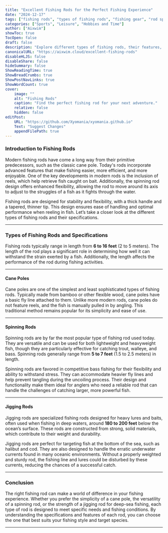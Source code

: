 ```yaml
---
title: "Excellent Fishing Rods for the Perfect Fishing Experience"
date: "2024-12-17"
tags: ["fishing rods", "types of fishing rods", "fishing gear", "rod specifications", "fishing equipment"]
categories: ["Sports", "Leisure", "Hobbies and Time"]
author: ["Aixwim"]
showToc: true
TocOpen: false
draft: false
description: "Explore different types of fishing rods, their features, and how to choose the right one for your fishing experience."
canonicalURL: "https://aixwim.cloud/excellent-fishing-rods"
disableHLJS: false
disableShare: false
hideSummary: false
ShowReadingTime: true
ShowBreadCrumbs: true
ShowPostNavLinks: true
ShowWordCount: true
cover:
    image: ""
    alt: "Fishing Rods"
    caption: "Find the perfect fishing rod for your next adventure."
    relative: false
    hidden: false
editPost:
    URL: "https://github.com/Xyomania/xyomania.github.io"
    Text: "Suggest Changes"
    appendFilePath: true
---
```


### Introduction to Fishing Rods

Modern fishing rods have come a long way from their primitive predecessors, such as the classic cane pole. Today's rods incorporate advanced features that make fishing easier, more efficient, and more enjoyable. One of the key developments in modern rods is the inclusion of reels, which help retrieve fish caught on bait. Additionally, the spinning rod design offers enhanced flexibility, allowing the rod to move around its axis to adjust to the struggles of a fish as it fights through the water.

Fishing rods are designed for stability and flexibility, with a thick handle and a tapered, thinner tip. This design ensures ease of handling and optimal performance when reeling in fish. Let’s take a closer look at the different types of fishing rods and their specifications.

---

### Types of Fishing Rods and Specifications

Fishing rods typically range in length from **6 to 16 feet** (2 to 5 meters). The length of the rod plays a significant role in determining how well it can withstand the strain exerted by a fish. Additionally, the length affects the performance of the rod during fishing activities.

---

#### **Cane Poles**

Cane poles are one of the simplest and least sophisticated types of fishing rods. Typically made from bamboo or other flexible wood, cane poles have a basic fly line attached to them. Unlike more modern rods, cane poles do not feature reels, and the fish is manually pulled in by angling. This traditional method remains popular for its simplicity and ease of use.

---

#### **Spinning Rods**

Spinning rods are by far the most popular type of fishing rod used today. They are versatile and can be used for both lightweight and heavyweight fish, though they are particularly effective for catching trout, walleye, and bass. Spinning rods generally range from **5 to 7 feet** (1.5 to 2.5 meters) in length.

Spinning rods are favored in competitive bass fishing for their flexibility and ability to withstand stress. They can accommodate heavier fly lines and help prevent tangling during the uncoiling process. Their design and functionality make them ideal for anglers who need a reliable rod that can handle the challenges of catching larger, more powerful fish.

---

#### **Jigging Rods**

Jigging rods are specialized fishing rods designed for heavy lures and baits, often used when fishing in deep waters, around **180 to 200 feet** below the ocean’s surface. These rods are constructed from strong, solid materials, which contribute to their weight and durability. 

Jigging rods are perfect for targeting fish at the bottom of the sea, such as halibut and cod. They are also designed to handle the erratic underwater currents found in many oceanic environments. Without a properly weighted and sturdy rod, the fishing line and lures could be disturbed by these currents, reducing the chances of a successful catch.

---

### Conclusion

The right fishing rod can make a world of difference in your fishing experience. Whether you prefer the simplicity of a cane pole, the versatility of a spinning rod, or the strength of a jigging rod for deep-sea fishing, each type of rod is designed to meet specific needs and fishing conditions. By understanding the specifications and features of each rod, you can choose the one that best suits your fishing style and target species.

---
